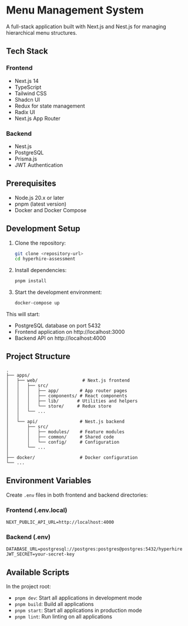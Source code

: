 # Menu Management System

A full-stack application built with Next.js and Nest.js for managing hierarchical menu structures.

## Tech Stack

### Frontend

- Next.js 14
- TypeScript
- Tailwind CSS
- Shadcn UI
- Redux for state management
- Radix UI
- Next.js App Router

### Backend

- Nest.js
- PostgreSQL
- Prisma.js
- JWT Authentication

## Prerequisites

- Node.js 20.x or later
- pnpm (latest version)
- Docker and Docker Compose

## Development Setup

1. Clone the repository:

   ```bash
   git clone <repository-url>
   cd hyperhire-assessment
   ```

2. Install dependencies:

   ```bash
   pnpm install
   ```

3. Start the development environment:
   ```bash
   docker-compose up
   ```

This will start:

- PostgreSQL database on port 5432
- Frontend application on http://localhost:3000
- Backend API on http://localhost:4000

## Project Structure

```
.
├── apps/
│   ├── web/                 # Next.js frontend
│   │   ├── src/
│   │   │   ├── app/        # App router pages
│   │   │   ├── components/ # React components
│   │   │   ├── lib/       # Utilities and helpers
│   │   │   └── store/     # Redux store
│   │   └── ...
│   │
│   └── api/                # Nest.js backend
│       ├── src/
│       │   ├── modules/    # Feature modules
│       │   ├── common/     # Shared code
│       │   └── config/     # Configuration
│       └── ...
│
├── docker/                 # Docker configuration
└── ...
```

## Environment Variables

Create `.env` files in both frontend and backend directories:

### Frontend (.env.local)

```
NEXT_PUBLIC_API_URL=http://localhost:4000
```

### Backend (.env)

```
DATABASE_URL=postgresql://postgres:postgres@postgres:5432/hyperhire
JWT_SECRET=your-secret-key
```

## Available Scripts

In the project root:

- `pnpm dev`: Start all applications in development mode
- `pnpm build`: Build all applications
- `pnpm start`: Start all applications in production mode
- `pnpm lint`: Run linting on all applications
